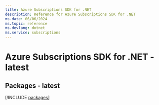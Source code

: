 ```yaml
---
title: Azure Subscriptions SDK for .NET
description: Reference for Azure Subscriptions SDK for .NET
ms.date: 06/06/2024
ms.topic: reference
ms.devlang: dotnet
ms.service: subscriptions
---
```

# Azure Subscriptions SDK for .NET - latest
## Packages - latest
[!INCLUDE [packages](subscriptions-index.md)]
